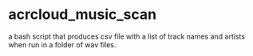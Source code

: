 # acrcloud_music_scan
 a bash script that produces csv file with a list of track names and artists when run in a folder of wav files.
